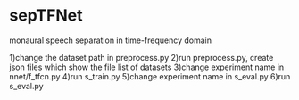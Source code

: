 # sepTFNet
monaural speech separation in time-frequency domain

1)change the dataset path in preprocess.py
2)run preprocess.py, create json files which show the file list of datasets
3)change experiment name in nnet/f_tfcn.py
4)run s_train.py
5)change experiment name in s_eval.py
6)run s_eval.py
